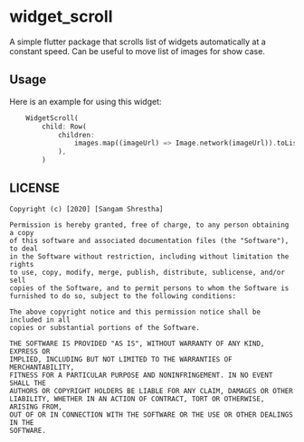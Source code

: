 # widget_scroll

A simple flutter package that scrolls list of widgets automatically at a constant speed. Can be useful to move list of images for show case.

## Usage

Here is an example for using this widget:
```dart
    WidgetScroll(
        child: Row(
            children:
                images.map((imageUrl) => Image.network(imageUrl)).toList(),
            ),
        )
```
## LICENSE
```
Copyright (c) [2020] [Sangam Shrestha]

Permission is hereby granted, free of charge, to any person obtaining a copy
of this software and associated documentation files (the "Software"), to deal
in the Software without restriction, including without limitation the rights
to use, copy, modify, merge, publish, distribute, sublicense, and/or sell
copies of the Software, and to permit persons to whom the Software is
furnished to do so, subject to the following conditions:

The above copyright notice and this permission notice shall be included in all
copies or substantial portions of the Software.

THE SOFTWARE IS PROVIDED "AS IS", WITHOUT WARRANTY OF ANY KIND, EXPRESS OR
IMPLIED, INCLUDING BUT NOT LIMITED TO THE WARRANTIES OF MERCHANTABILITY,
FITNESS FOR A PARTICULAR PURPOSE AND NONINFRINGEMENT. IN NO EVENT SHALL THE
AUTHORS OR COPYRIGHT HOLDERS BE LIABLE FOR ANY CLAIM, DAMAGES OR OTHER
LIABILITY, WHETHER IN AN ACTION OF CONTRACT, TORT OR OTHERWISE, ARISING FROM,
OUT OF OR IN CONNECTION WITH THE SOFTWARE OR THE USE OR OTHER DEALINGS IN THE
SOFTWARE.
```